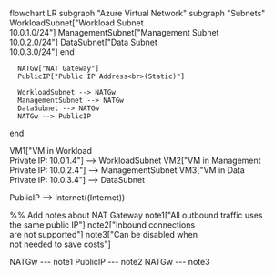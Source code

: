flowchart LR
  subgraph "Azure Virtual Network"
      subgraph "Subnets"
          WorkloadSubnet["Workload Subnet<br>10.0.1.0/24"]
          ManagementSubnet["Management Subnet<br>10.0.2.0/24"]
          DataSubnet["Data Subnet<br>10.0.3.0/24"]
      end
      
      NATGw["NAT Gateway"]
      PublicIP["Public IP Address<br>(Static)"]
      
      WorkloadSubnet --> NATGw
      ManagementSubnet --> NATGw
      DataSubnet --> NATGw
      NATGw --> PublicIP
  end
  
  VM1["VM in Workload<br>Private IP: 10.0.1.4"] --> WorkloadSubnet
  VM2["VM in Management<br>Private IP: 10.0.2.4"] --> ManagementSubnet
  VM3["VM in Data<br>Private IP: 10.0.3.4"] --> DataSubnet
  
  PublicIP --> Internet((Internet))
  
  %% Add notes about NAT Gateway
  note1["All outbound traffic uses<br>the same public IP"]
  note2["Inbound connections<br>are not supported"]
  note3["Can be disabled when<br>not needed to save costs"]
  
  NATGw --- note1
  PublicIP --- note2
  NATGw --- note3
